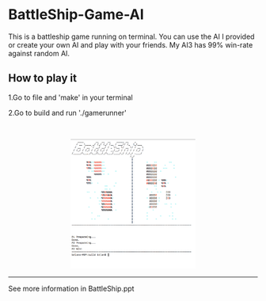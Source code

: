 # BattleShip-Game-AI

This is a battleship game running on terminal.
You can use the AI I provided or create your own AI and play with your friends.
My AI3 has 99% win-rate against random AI. 


## How to play it

1.Go to file and 'make' in your terminal

2.Go to build and run './gamerunner'


<br>

<p align="center">
  <img src="./image/BattleShip.png" width="50%" alt="preview"/>
</p>


---

See more information in BattleShip.ppt




